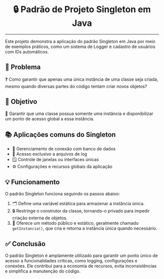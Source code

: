 <h1 align="center">🔒 Padrão de Projeto Singleton em Java</h1>

---

Este projeto demonstra a aplicação do padrão Singleton em Java por meio de exemplos práticos, como um sistema de Logger e cadastro de usuários com IDs automáticos.

## 📌 Problema

❓ Como garantir que apenas uma única instância de uma classe seja criada, mesmo quando diversas partes do código tentam criar novos objetos?

## 🎯 Objetivo

🎯 Garantir que uma classe possua somente uma instância e disponibilizar um ponto de acesso global a essa instância.

## 📚 Aplicações comuns do Singleton

- 🔗 Gerenciamento de conexão com banco de dados  
- 📄 Acesso exclusivo a arquivos de log  
- 🪟 Controle de janelas ou interfaces únicas  
- ⚙️ Configurações e recursos globais da aplicação  

## 💡 Funcionamento

O padrão Singleton funciona seguindo os passos abaixo:

1. 🗂 Define uma variável estática para armazenar a instância única.  
2. 🔒 Restringe o construtor da classe, tornando-o privado para impedir criação externa de objetos.  
3. 📲 Oferece um método público e estático, geralmente chamado `getInstancia()`, que cria e retorna a instância única quando necessário.

## ✅ Conclusão

O padrão Singleton é amplamente utilizado para garantir um ponto único de acesso a funcionalidades críticas, como logging, configurações e conexões. Ele contribui para a economia de recursos, evita inconsistências e simplifica a manutenção do código.
